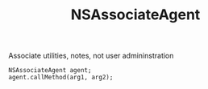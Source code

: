 ﻿---
uid: crmscript_ref_NSAssociateAgent
title: NSAssociateAgent
intellisense: Void.NSAssociateAgent
keywords: NSAssociateAgent
so.topic: reference
---

Associate utilities, notes, not user admininstration

```crmscript
NSAssociateAgent agent;
agent.callMethod(arg1, arg2);
```
